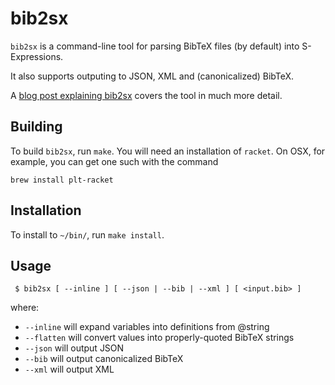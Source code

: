 # bib2sx

`bib2sx` is a command-line tool for parsing BibTeX files (by default) into
S-Expressions.

It also supports outputing to JSON, XML and (canonicalized) BibTeX.
 
A [blog post explaining bib2sx](matt.might.net/articles/parsing-bibtex/)
covers the tool in much more detail.



## Building

To build `bib2sx`, run `make`. 
You will need an installation of `racket`. 
On OSX, for example, you can get one such with the command

    brew install plt-racket



## Installation

To install to `~/bin/`, run `make install`.



## Usage

```
 $ bib2sx [ --inline ] [ --json | --bib | --xml ] [ <input.bib> ]
```

where:

 + `--inline` will expand variables into definitions from @string
 + `--flatten` will convert values into properly-quoted BibTeX strings
 + `--json` will output JSON
 + `--bib` will output canonicalized BibTeX
 + `--xml` will output XML

